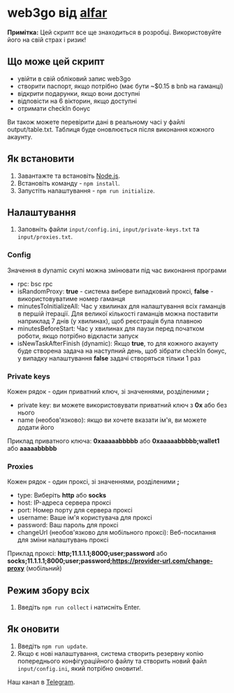 # web3go від [alfar](https://t.me/+FozX3VZA0RIyNWY6)

**Примітка:** Цей скрипт все ще знаходиться в розробці. Використовуйте його на свій страх і ризик!

## Що може цей скрипт
- увійти в свій обліковий запис web3go
- створити паспорт, якщо потрібно (має бути ~$0.15 в bnb на гаманці)
- відкрити подарунки, якщо вони доступні
- відповісти на 6 вікторин, якщо доступні
- отримати checkIn бонус

Ви також можете перевірити дані в реальному часі у файлі output/table.txt. Таблиця буде оновлюється після виконання кожного акаунту.

## Як встановити
1. Завантажте та встановіть [Node.js](https://nodejs.org/en/download).
1. Встановіть команду - `npm install`.
1. Запустіть налаштування - `npm run initialize`.

## Налаштування
1. Заповніть файли `input/config.ini`, `input/private-keys.txt` та `input/proxies.txt`.

### Config
Значення в dynamic скупі можна змінювати під час виконання програми

- rpc: bsc rpc
- isRandomProxy:  __true__ - система вибере випадковий проксі, __false__ - використовуватиме номер гаманця
- minutesToInitializeAll: Час у хвилинах для налаштування всіх гаманців в першій ітерації. Для великої кількості гаманців можна поставити наприклад 7 днів (у хвилинах), щоб реєстрація була плавною
- minutesBeforeStart: Час у хвилинах для паузи перед початком роботи, якщо потрібно відкласти запуск
- isNewTaskAfterFinish (dynamic): Якщо __true__, то для кожного акаунту буде створена задача на наступний день, щоб зібрати checkIn бонус, у випадку налаштування __false__ задачі створяться тільки 1 раз

### Private keys
Кожен рядок - один приватний ключ, зі значеннями, розділеними **;**
- private key: ви можете використовувати приватний ключ з __0x__ або без нього
- name (необов'язково): якщо ви хочете вказати ім'я, ви можете додати його

Приклад приватного ключа: __0xaaaaabbbbb__ або __0xaaaaabbbbb;wallet1__ або __aaaaabbbbb__

### Proxies
Кожен рядок - один проксі, зі значеннями, розділеними **;**
- type: Виберіть __http__ або __socks__
- host: IP-адреса сервера проксі
- port: Номер порту для сервера проксі
- username: Ваше ім'я користувача для проксі
- password: Ваш пароль для проксі
- changeUrl (необов'язково для мобільного проксі): Веб-посилання для зміни налаштувань проксі

Приклад проксі: __http;11.1.1.1;8000;user;password__ або __socks;11.1.1.1;8000;user;password;https://provider-url.com/change-proxy__ (мобільний)

## Режим збору всіх
1. Введіть `npm run collect` і натисніть Enter.

## Як оновити
1. Введіть `npm run update`.
1. Якщо є нові налаштування, система створить резервну копію попереднього конфігураційного файлу та створить новий файл `input/config.ini`, який потрібно оновити!.

Наш канал в [Telegram](https://t.me/+FozX3VZA0RIyNWY6).
